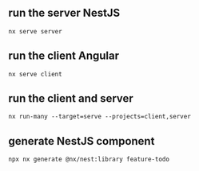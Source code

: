 ## run the server NestJS
```
nx serve server
```

## run the client Angular
```
nx serve client
```

## run the client and server
```
nx run-many --target=serve --projects=client,server
```

## generate NestJS component
```
npx nx generate @nx/nest:library feature-todo
```